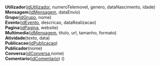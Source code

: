 **Utilizador**(<u>idUtilizador</u>, numeroTelemovel, genero, dataNascimento, idade)  
**Mensagem**(<u>idMensagem</u>, dataEnvio)  
**Grupo**(<u>idGrupo</u>, nome)  
**Evento**(<u>idEvento</u>, descricao, dataRealizacao)  
**Pagina**(<u>idPagina</u>, website)  
**Multimedia**(<u>idMensagem</u>, titulo, url, tamanho, formato)  
**Atividade**(texto, data)  
**Publicacao**(<u>idPublicacao</u>)  
**Publicador**(nome)  
**Conversa**(<u>idConversa</u>,nome)  
**Comentario**(<u>idComentario</u>)
(<u></u>)
